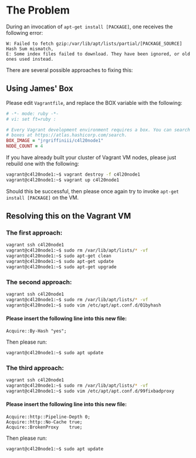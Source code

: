 # The Problem

During an invocation of `apt-get install [PACKAGE]`, one receives the following error:
```
W: Failed to fetch gzip:/var/lib/apt/lists/partial/[PACKAGE_SOURCE]  Hash Sum mismatch, 
E: Some index files failed to download. They have been ignored, or old ones used instead.
```

There are several possible approaches to fixing this:

## Using James' Box

Please edit `Vagrantfile`, and replace the BOX variable with the following:
```ruby
# -*- mode: ruby -*-
# vi: set ft=ruby :

# Every Vagrant development environment requires a box. You can search for
# boxes at https://atlas.hashicorp.com/search.
BOX_IMAGE = "jrgriffiniii/c4l20node1"
NODE_COUNT = 4
```

If you have already built your cluster of Vagrant VM nodes, please just rebuild one with the following:

```bash
vagrant@c4l20node1:~$ vagrant destroy -f c4l20node1
vagrant@c4l20node1:~$ vagrant up c4l20node1
```

Should this be successful, then please once again try to invoke `apt-get install [PACKAGE]` on the VM.

## Resolving this on the Vagrant VM

### The first approach:

```bash
vagrant ssh c4l20node1
vagrant@c4l20node1:~$ sudo rm /var/lib/apt/lists/* -vf
vagrant@c4l20node1:~$ sudo apt-get clean
vagrant@c4l20node1:~$ sudo apt-get update
vagrant@c4l20node1:~$ sudo apt-get upgrade
```

### The second approach:

```bash
vagrant ssh c4l20node1
vagrant@c4l20node1:~$ sudo rm /var/lib/apt/lists/* -vf
vagrant@c4l20node1:~$ sudo vim /etc/apt/apt.conf.d/01byhash
```

#### Please insert the following line into this new file:
```
Acquire::By-Hash "yes";
```

Then please run:
```bash
vagrant@c4l20node1:~$ sudo apt update
```

### The third approach:

```bash
vagrant ssh c4l20node1
vagrant@c4l20node1:~$ sudo rm /var/lib/apt/lists/* -vf
vagrant@c4l20node1:~$ sudo vim /etc/apt/apt.conf.d/99fixbadproxy
```

#### Please insert the following line into this new file:
```
Acquire::http::Pipeline-Depth 0;
Acquire::http::No-Cache true;
Acquire::BrokenProxy    true;
```

Then please run:
```bash
vagrant@c4l20node1:~$ sudo apt update
```
